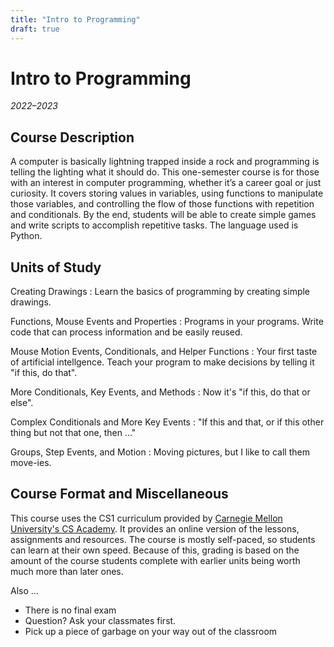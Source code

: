 ```yaml
---
title: "Intro to Programming"
draft: true
---
```


# Intro to Programming
_2022–2023_

## Course Description

A computer is basically lightning trapped inside a rock and programming is telling the lighting what it should do. This one-semester course is for those with an interest in computer programming, whether it’s a career goal or just curiosity. It covers storing values in variables, using functions to manipulate those variables, and controlling the flow of those functions with repetition and conditionals. By the end, students will be able to create simple games and write scripts to accomplish repetitive tasks. The language used is Python.

## Units of Study

Creating Drawings
: Learn the basics of programming by creating simple drawings.

Functions, Mouse Events and Properties
: Programs in your programs. Write code that can process information and be easily reused.

Mouse Motion Events, Conditionals, and Helper Functions
: Your first taste of artificial intellgence. Teach your program to make decisions by telling it "if this, do that".

More Conditionals, Key Events, and Methods
: Now it's "if this, do that or else".

Complex Conditionals and More Key Events
: "If this and that, or if this other thing but not that one, then ..."

Groups, Step Events, and Motion
: Moving pictures, but I like to call them move-ies.

## Course Format and Miscellaneous
This course uses the CS1 curriculum provided by [Carnegie Mellon University's CS Academy](https://academy.cs.cmu.edu). It provides an online version of the lessons, assignments and resources. The course is mostly self-paced, so students can learn at their own speed. Because of this, grading is based on the amount of the course students complete with earlier units being worth much more than later ones.

Also ...

- There is no final exam
- Question? Ask your classmates first.
- Pick up a piece of garbage on your way out of the classroom